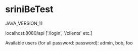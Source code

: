 # sriniBeTest

JAVA_VERSION_11

localhost:8080/api ['/login', '/clients' etc.]

Available users (for all password: password): admin, bob, foo
